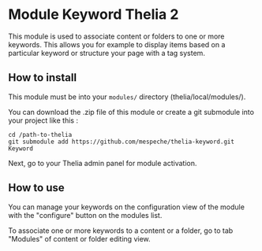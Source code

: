 # Module Keyword Thelia 2

This module is used to associate content or folders to one or more keywords.
This allows you for example to display items based on a particular keyword or structure your page with a tag system.

## How to install

This module must be into your ```modules/``` directory (thelia/local/modules/).

You can download the .zip file of this module or create a git submodule into your project like this :

```
cd /path-to-thelia
git submodule add https://github.com/mespeche/thelia-keyword.git Keyword
```

Next, go to your Thelia admin panel for module activation.

## How to use

You can manage your keywords on the configuration view of the module with the "configure" button on the modules list.

To associate one or more keywords to a content or a folder, go to tab "Modules" of content or folder editing view.